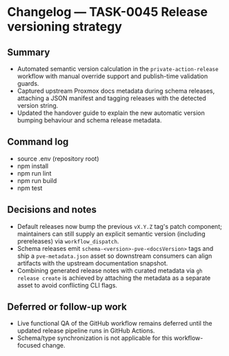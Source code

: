 # Changelog — TASK-0045 Release versioning strategy

## Summary
- Automated semantic version calculation in the `private-action-release` workflow with manual override support and publish-time validation guards.
- Captured upstream Proxmox docs metadata during schema releases, attaching a JSON manifest and tagging releases with the detected version string.
- Updated the handover guide to explain the new automatic version bumping behaviour and schema release metadata.

## Command log
- source .env (repository root)
- npm install
- npm run lint
- npm run build
- npm test

## Decisions and notes
- Default releases now bump the previous `vX.Y.Z` tag's patch component; maintainers can still supply an explicit semantic version (including prereleases) via `workflow_dispatch`.
- Schema releases emit `schema-<version>-pve-<docsVersion>` tags and ship a `pve-metadata.json` asset so downstream consumers can align artifacts with the upstream documentation snapshot.
- Combining generated release notes with curated metadata via `gh release create` is achieved by attaching the metadata as a separate asset to avoid conflicting CLI flags.

## Deferred or follow-up work
- Live functional QA of the GitHub workflow remains deferred until the updated release pipeline runs in GitHub Actions.
- Schema/type synchronization is not applicable for this workflow-focused change.

